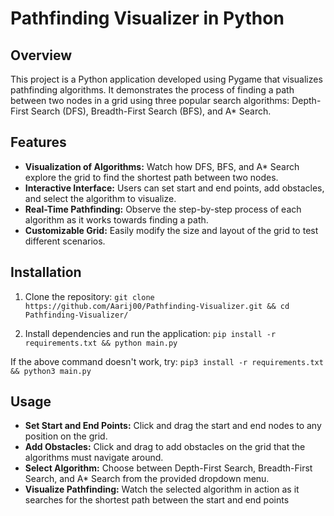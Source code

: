 # Pathfinding Visualizer in Python

## Overview

This project is a Python application developed using Pygame that visualizes pathfinding algorithms. It demonstrates the process of finding a path between two nodes in a grid using three popular search algorithms: Depth-First Search (DFS), Breadth-First Search (BFS), and A* Search.

## Features

- **Visualization of Algorithms:** Watch how DFS, BFS, and A* Search explore the grid to find the shortest path between two nodes.
- **Interactive Interface:** Users can set start and end points, add obstacles, and select the algorithm to visualize.
- **Real-Time Pathfinding:** Observe the step-by-step process of each algorithm as it works towards finding a path.
- **Customizable Grid:** Easily modify the size and layout of the grid to test different scenarios.

## Installation

1. Clone the repository:
`
git clone https://github.com/Aarij00/Pathfinding-Visualizer.git && cd Pathfinding-Visualizer/
`

2. Install dependencies and run the application:
`
pip install -r requirements.txt && python main.py
`

If the above command doesn't work, try:
`
pip3 install -r requirements.txt && python3 main.py
`
## Usage

- **Set Start and End Points:** Click and drag the start and end nodes to any position on the grid.
- **Add Obstacles:** Click and drag to add obstacles on the grid that the algorithms must navigate around.
- **Select Algorithm:** Choose between Depth-First Search, Breadth-First Search, and A* Search from the provided dropdown menu.
- **Visualize Pathfinding:** Watch the selected algorithm in action as it searches for the shortest path between the start and end points
